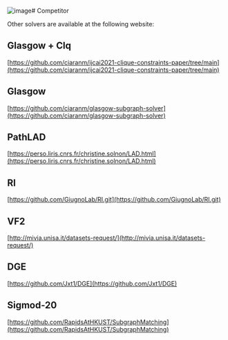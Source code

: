 ![image](https://github.com/user-attachments/assets/208e78e5-27cb-4a3f-82c6-b8c72502b3a4)# Competitor

Other solvers are available at the following website:

## Glasgow + Clq
[https://github.com/ciaranm/ijcai2021-clique-constraints-paper/tree/main](https://github.com/ciaranm/ijcai2021-clique-constraints-paper/tree/main)

## Glasgow
[https://github.com/ciaranm/glasgow-subgraph-solver](https://github.com/ciaranm/glasgow-subgraph-solver)

## PathLAD
[https://perso.liris.cnrs.fr/christine.solnon/LAD.html](https://perso.liris.cnrs.fr/christine.solnon/LAD.html)

## RI
[https://github.com/GiugnoLab/RI.git](https://github.com/GiugnoLab/RI.git)

## VF2
[http://mivia.unisa.it/datasets-request/](http://mivia.unisa.it/datasets-request/)

## DGE
[https://github.com/Jxt1/DGE](https://github.com/Jxt1/DGE)

## Sigmod-20
[https://github.com/RapidsAtHKUST/SubgraphMatching](https://github.com/RapidsAtHKUST/SubgraphMatching)
